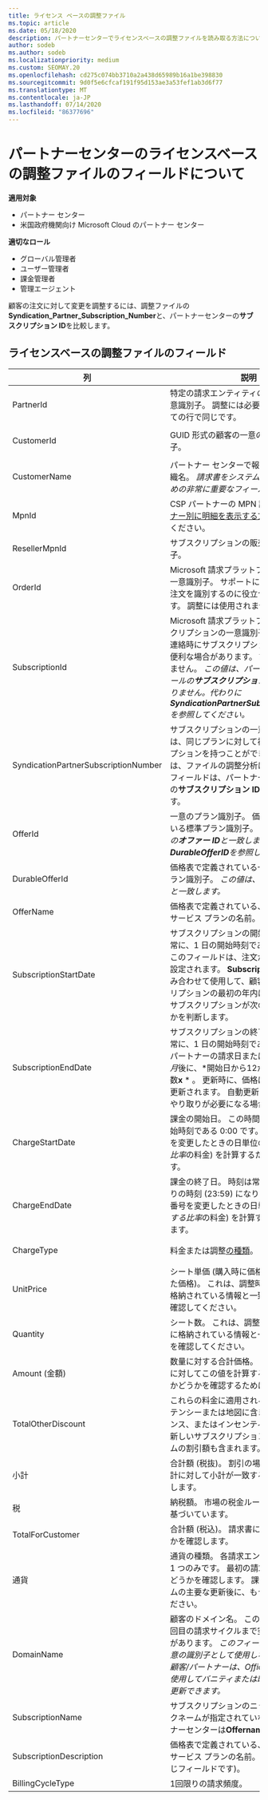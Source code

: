 ```yaml
---
title: ライセンス ベースの調整ファイル
ms.topic: article
ms.date: 05/18/2020
description: パートナーセンターでライセンスベースの調整ファイルを読み取る方法について説明します。 この記事では、ライセンスベースの偵察ファイルの各フィールドの意味について説明します。
author: sodeb
ms.author: sodeb
ms.localizationpriority: medium
ms.custom: SEOMAY.20
ms.openlocfilehash: cd275c074bb3710a2a438d65989b16a1be398830
ms.sourcegitcommit: 9d0f5e6cfcaf191f95d153ae3a53fef1ab3d6f77
ms.translationtype: MT
ms.contentlocale: ja-JP
ms.lasthandoff: 07/14/2020
ms.locfileid: "86377696"
---
```

# <a name="understand-the-fields-in-partner-center-license-based-reconciliation-files"></a>パートナーセンターのライセンスベースの調整ファイルのフィールドについて

**適用対象**

- パートナー センター
- 米国政府機関向け Microsoft Cloud のパートナー センター

**適切なロール**
- グローバル管理者
- ユーザー管理者
- 課金管理者
- 管理エージェント

顧客の注文に対して変更を調整するには、調整ファイルの**Syndication_Partner_Subscription_Number**と、パートナーセンターの**サブスクリプション ID**を比較します。

## <a name="fields-in-license-based-reconciliation-files"></a>ライセンスベースの調整ファイルのフィールド

| 列 | 説明 | 値の例 |
| ------ | ----------- | ------------ |
| PartnerId | 特定の請求エンティティの GUID 形式の一意識別子。 調整には必要ありません。 すべての行で同じです。 | *8ddd03642-test-test-test-46b58d356b4e* |
| CustomerId | GUID 形式の顧客の一意の Microsoft 識別子。 | *12ABCD34-001A-BCD2-987C-3210ABCD5678* |
| CustomerName | パートナー センターで報告される顧客の組織名。 *請求書をシステム情報と調整するための非常に重要なフィールドです。* | *Test Customer A* |
| MpnId | CSP パートナーの MPN 識別子。 「[パートナー別に明細を表示する方法」を](use-the-reconciliation-files.md#itemize-reconciliation-files-by-partner)参照してください。 | *4390934* |
| ResellerMpnId | サブスクリプションの販売店の MPN 識別子。  |
| OrderId | Microsoft 請求プラットフォームでの注文の一意識別子。 サポートに連絡するときに、注文を識別するのに役立つ場合があります。 調整には使用されません。 | *566890604832738111* |
| SubscriptionId | Microsoft 請求プラットフォームでのサブスクリプションの一意識別子。 サポートへの連絡時にサブスクリプションを特定すると便利な場合があります。 調整には使用されません。 *この値は、パートナー管理コンソールの**サブスクリプション ID**と同じではありません。代わりに**SyndicationPartnerSubscriptionNumber**を参照してください。* | *usCBMgAAAAAAAAIA* |
| SyndicationPartnerSubscriptionNumber | サブスクリプションの一意の識別子。 顧客は、同じプランに対して複数のサブスクリプションを持つことができます。 この列は、ファイルの調整分析に重要です。 このフィールドは、パートナー管理コンソールの**サブスクリプション ID**にマップされます。 | *fb977ab5-test-test-test-24c8d9591708* |
| OfferId | 一意のプラン識別子。 価格表に定義されている標準プラン識別子。 *この値は、価格表の**オファー ID**と一致しません。代わりに**DurableOfferID**を参照してください。* | *FE616D64-E9A8-40EF-843F-152E9BBEF3D1* |
| DurableOfferId | 価格表で定義されている一意の永続的なプラン識別子。 *この値は、価格表の**プラン ID**と一致します。* | *1017D7F3-6D7F-4BFA-BDD8-79BC8F104E0C* |
| OfferName | 価格表で定義されている、顧客が購入したサービス プランの名前。 | *Microsoft Office 365 (プラン E3)* |
| SubscriptionStartDate | サブスクリプションの開始日。 この時間は常に、1 日の開始時刻である 0:00 です。 このフィールドは、注文が送信された日に設定されます。 **Subscriptionenddate**と組み合わせて使用して、顧客がまだサブスクリプションの最初の年内にあるか、またはサブスクリプションが次の年に更新されたかを判断します。 | *2/1/2019 0:00* |
| SubscriptionEndDate | サブスクリプションの終了日。 この時間は常に、1 日の開始時刻である 0:00 です。 パートナーの請求日または*更新日から12か月*後に、*開始日から12か月を加算した日数**x** * 。 更新時に、価格は最新の価格表に更新されます。 自動更新の前に、顧客とのやり取りが必要になる場合があります。 | *2/1/2019 0:00* |
| ChargeStartDate | 課金の開始日。 この時間は常に、1 日の開始時刻である 0:00 です。 顧客が座席番号を変更したときの日単位の料金 (*pro 対する比率*の料金) を計算するために使用されます。 | *2/1/2019 0:00* |
| ChargeEndDate | 課金の終了日。 時刻は常に、その日の終わりの時刻 (23:59) になります。 顧客が座席番号を変更したときの日単位の料金 (*pro 対する比率*の料金) を計算するために使用されます。 | *2/28/2019 23:59* |
| ChargeType | 料金または調整[の種類](recon-file-charge-types.md)。 | [料金の種類](recon-file-charge-types.md)を参照してください。 |
| UnitPrice | シート単価 (購入時に価格表に公開されていた価格)。 これは、調整時に請求システムに格納されている情報と一致していることを確認してください。 | *6.82* |
| Quantity | シート数。 これは、調整時に請求システムに格納されている情報と一致していることを確認してください。 | *2* |
| Amount (金額) | 数量に対する合計価格。 金額の計算が顧客に対してこの値を計算する方法と一致するかどうかを確認するために使用されます。 | *13.32* |
| TotalOtherDiscount | これらの料金に適用される割引額。 コンピテンシーまたは地図に含まれる製品ライセンス、またはインセンティブの対象となる新しいサブスクリプションには、このコラムの割引額も含まれます。 | *2.32* |
| 小計 | 合計額 (税抜)。 割引の場合、予想される合計に対して小計が一致するかどうかを確認します。 | *11* |
| 税 | 納税額。 市場の税金ルールと特定の状況に基づいています。 | *0* |
| TotalForCustomer | 合計額 (税込)。 請求書に課税されるかどうかを確認します。 | *11* |
| 通貨 | 通貨の種類。 各請求エンティティの通貨は 1 つのみです。 最初の請求書と一致するかどうかを確認します。 課金プラットフォームの主要な更新後に、もう一度確認してください。 | *EUR* |
| DomainName | 顧客のドメイン名。 このフィールドは、2 回目の請求サイクルまで空白になる可能性があります。 *このフィールドは、顧客の一意の識別子として使用しないでください。顧客/パートナーは、Office 365 ポータルを使用してバニティまたは既定のドメインを更新できます。* | *example.onmicrosoft.com* |
| SubscriptionName | サブスクリプションのニックネーム。 ニックネームが指定されていない場合、パートナーセンターは**Offername**を使用します。 | *プロジェクトをオンラインにする* |
| SubscriptionDescription | 価格表で定義されている、顧客が購入したサービス プランの名前。 (これは**オフ**と同じフィールドです)。 | *PROJECT ONLINE PREMIUM WITHOUT PROJECT CLIENT* |
| BillingCycleType | 1回限りの請求頻度。| *毎月* |